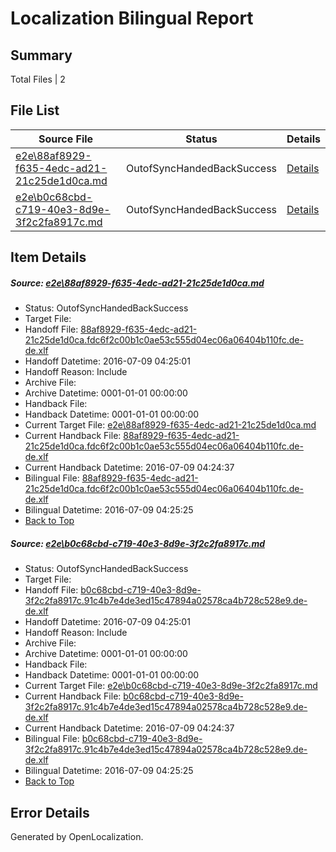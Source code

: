 # <a name='report-top'></a> Localization Bilingual Report

## Summary
 Total Files | 2

## File List
 Source File | Status | Details 
 ----------- | ------ | ------- 
 [e2e\88af8929-f635-4edc-ad21-21c25de1d0ca.md](https://github.com/OpenLocalizationTestOrg/oltest/blob/0aa469226714464260b348631165fca94b58e854/e2e/88af8929-f635-4edc-ad21-21c25de1d0ca.md) | OutofSyncHandedBackSuccess | [Details](#e00364e44073c3a6c78d89711cb8fa43e79fb6542)
 [e2e\b0c68cbd-c719-40e3-8d9e-3f2c2fa8917c.md](https://github.com/OpenLocalizationTestOrg/oltest/blob/0aa469226714464260b348631165fca94b58e854/e2e/b0c68cbd-c719-40e3-8d9e-3f2c2fa8917c.md) | OutofSyncHandedBackSuccess | [Details](#4c339833171ddf0fc46c62ac169f0223a9b3efd83)

## Item Details
##### <a name='e00364e44073c3a6c78d89711cb8fa43e79fb6542'></a> Source: [e2e\88af8929-f635-4edc-ad21-21c25de1d0ca.md](https://github.com/OpenLocalizationTestOrg/oltest/blob/0aa469226714464260b348631165fca94b58e854/e2e/88af8929-f635-4edc-ad21-21c25de1d0ca.md)
* Status: OutofSyncHandedBackSuccess
* Target File: 
* Handoff File: [88af8929-f635-4edc-ad21-21c25de1d0ca.fdc6f2c00b1c0ae53c555d04ec06a06404b110fc.de-de.xlf](https://github.com/OpenLocalizationTestOrg/olhandoff-e2e/blob/dfadbaaf2aedcf4717e1e2ee90e4ea94a9da653b/ol-handoff/OpenLocalizationTestOrg/oltest-dede-fly/ci/ht/88af8929-f635-4edc-ad21-21c25de1d0ca.fdc6f2c00b1c0ae53c555d04ec06a06404b110fc.de-de.xlf)
* Handoff Datetime: 2016-07-09 04:25:01
* Handoff Reason: Include
* Archive File: 
* Archive Datetime: 0001-01-01 00:00:00
* Handback File: 
* Handback Datetime: 0001-01-01 00:00:00
* Current Target File: [e2e\88af8929-f635-4edc-ad21-21c25de1d0ca.md](https://github.com/OpenLocalizationTestOrg/oltest-dede-fly/blob/206fa7a845dc7f33762f02b346805bcf833b7b42/e2e/88af8929-f635-4edc-ad21-21c25de1d0ca.md)
* Current Handback File: [88af8929-f635-4edc-ad21-21c25de1d0ca.fdc6f2c00b1c0ae53c555d04ec06a06404b110fc.de-de.xlf](https://github.com/OpenLocalizationTestOrg/olhandback-e2e/blob/348e4e9f481cec454c20f3683142a2d72fff2f00/ol-handback/OpenLocalizationTestOrg/oltest-dede-fly/ci/ht/88af8929-f635-4edc-ad21-21c25de1d0ca.fdc6f2c00b1c0ae53c555d04ec06a06404b110fc.de-de.xlf)
* Current Handback Datetime: 2016-07-09 04:24:37
* Bilingual File: [88af8929-f635-4edc-ad21-21c25de1d0ca.fdc6f2c00b1c0ae53c555d04ec06a06404b110fc.de-de.xlf](https://github.com/OpenLocalizationTestOrg/olhandback-e2e/blob/348e4e9f481cec454c20f3683142a2d72fff2f00/ol-handback/OpenLocalizationTestOrg/oltest-dede-fly/ci/ht/88af8929-f635-4edc-ad21-21c25de1d0ca.fdc6f2c00b1c0ae53c555d04ec06a06404b110fc.de-de.xlf)
* Bilingual Datetime: 2016-07-09 04:25:25
* [Back to Top](#report-top)

##### <a name='4c339833171ddf0fc46c62ac169f0223a9b3efd83'></a> Source: [e2e\b0c68cbd-c719-40e3-8d9e-3f2c2fa8917c.md](https://github.com/OpenLocalizationTestOrg/oltest/blob/0aa469226714464260b348631165fca94b58e854/e2e/b0c68cbd-c719-40e3-8d9e-3f2c2fa8917c.md)
* Status: OutofSyncHandedBackSuccess
* Target File: 
* Handoff File: [b0c68cbd-c719-40e3-8d9e-3f2c2fa8917c.91c4b7e4de3ed15c47894a02578ca4b728c528e9.de-de.xlf](https://github.com/OpenLocalizationTestOrg/olhandoff-e2e/blob/dfadbaaf2aedcf4717e1e2ee90e4ea94a9da653b/ol-handoff/OpenLocalizationTestOrg/oltest-dede-fly/ci/ht/b0c68cbd-c719-40e3-8d9e-3f2c2fa8917c.91c4b7e4de3ed15c47894a02578ca4b728c528e9.de-de.xlf)
* Handoff Datetime: 2016-07-09 04:25:01
* Handoff Reason: Include
* Archive File: 
* Archive Datetime: 0001-01-01 00:00:00
* Handback File: 
* Handback Datetime: 0001-01-01 00:00:00
* Current Target File: [e2e\b0c68cbd-c719-40e3-8d9e-3f2c2fa8917c.md](https://github.com/OpenLocalizationTestOrg/oltest-dede-fly/blob/206fa7a845dc7f33762f02b346805bcf833b7b42/e2e/b0c68cbd-c719-40e3-8d9e-3f2c2fa8917c.md)
* Current Handback File: [b0c68cbd-c719-40e3-8d9e-3f2c2fa8917c.91c4b7e4de3ed15c47894a02578ca4b728c528e9.de-de.xlf](https://github.com/OpenLocalizationTestOrg/olhandback-e2e/blob/348e4e9f481cec454c20f3683142a2d72fff2f00/ol-handback/OpenLocalizationTestOrg/oltest-dede-fly/ci/ht/b0c68cbd-c719-40e3-8d9e-3f2c2fa8917c.91c4b7e4de3ed15c47894a02578ca4b728c528e9.de-de.xlf)
* Current Handback Datetime: 2016-07-09 04:24:37
* Bilingual File: [b0c68cbd-c719-40e3-8d9e-3f2c2fa8917c.91c4b7e4de3ed15c47894a02578ca4b728c528e9.de-de.xlf](https://github.com/OpenLocalizationTestOrg/olhandback-e2e/blob/348e4e9f481cec454c20f3683142a2d72fff2f00/ol-handback/OpenLocalizationTestOrg/oltest-dede-fly/ci/ht/b0c68cbd-c719-40e3-8d9e-3f2c2fa8917c.91c4b7e4de3ed15c47894a02578ca4b728c528e9.de-de.xlf)
* Bilingual Datetime: 2016-07-09 04:25:25
* [Back to Top](#report-top)


## Error Details

Generated by OpenLocalization.
